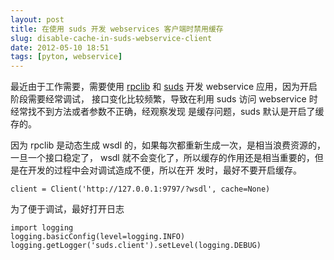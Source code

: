 ```yaml
---
layout: post
title: 在使用 suds 开发 webservices 客户端时禁用缓存
slug: disable-cache-in-suds-webservice-client
date: 2012-05-10 18:51
tags: [pyton, webservice]
---
```


最近由于工作需要，需要使用 [rpclib] 和 [suds] 开发 webservice 应用，因为开启阶段需要经常调试，
接口变化比较频繁，导致在利用 suds 访问 webservice 时经常找不到方法或者参数不正确，经观察发现
是缓存问题，suds 默认是开启了缓存的。

因为 rpclib 是动态生成 wsdl 的，如果每次都重新生成一次，是相当浪费资源的，一旦一个接口稳定了，
wsdl 就不会变化了，所以缓存的作用还是相当重要的，但是在开发的过程中会对调试造成不便，所以在开
发时，最好不要开启缓存。

    client = Client('http://127.0.0.1:9797/?wsdl', cache=None)

为了便于调试，最好打开日志

    import logging
    logging.basicConfig(level=logging.INFO)
    logging.getLogger('suds.client').setLevel(logging.DEBUG)

[rpclib]: https://github.com/arskom/rpclib
[suds]: https://fedorahosted.org/suds/
